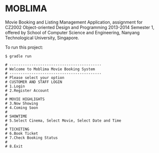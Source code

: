 # MOBLIMA

Movie Booking and Listing Management Application, assignment for CZ2002 Object-oriented Design and Programming 2013-2014 Semester 1, offered by School of Computer Science and Engineering, Nanyang Technological University, Singapore.

To run this project:

```
$ gradle run

# ------------------------------------------
# Welcome to Moblima Movie Booking System
# ------------------------------------------
# Please select your option
# CUSTOMER AND STAFF LOGIN
# 1.Login
# 2.Register Account
# 
# MOVIE HIGHLIGHTS
# 3.Now Showing
# 4.Coming Soon
# 
# SHOWTIME
# 5.Select Cinema, Select Movie, Select Date and Time
# 
# TICKETING
# 6.Book Ticket
# 7.Check Booking Status
# 
# 8.Exit
```
